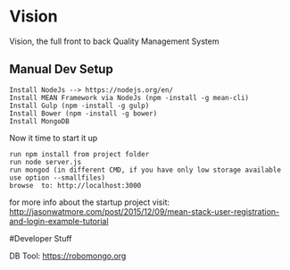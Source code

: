 # Vision
Vision, the full front to back Quality Management System

## Manual Dev Setup
```
Install NodeJs --> https://nodejs.org/en/
Install MEAN Framework via NodeJs (npm -install -g mean-cli)
Install Gulp (npm -install -g gulp)
Install Bower (npm -install -g bower)
Install MongoDB
```

Now it time to start it up
```
run npm install from project folder
run node server.js
run mongod (in different CMD, if you have only low storage available use option --smallfiles)
browse  to: http://localhost:3000
```


for more info about the startup project visit:
http://jasonwatmore.com/post/2015/12/09/mean-stack-user-registration-and-login-example-tutorial

#Developer Stuff

DB Tool:
https://robomongo.org
